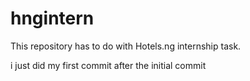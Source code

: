 # hngintern
This repository has to do with Hotels.ng internship task.

i just did my first commit after the initial commit

